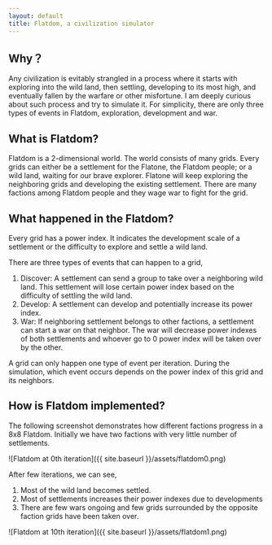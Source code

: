 ```yaml
---
layout: default
title: Flatdom, a civilization simulator
---
```


## Why？

Any civilization is evitably strangled in a process where it starts with exploring into the wild land, then settling, developing to its most high, and eventually fallen by the warfare or other misfortune. I am deeply curious about such process and try to simulate it. For simplicity, there are only three types of events in Flatdom, exploration, development and war.

## What is Flatdom?

Flatdom is a 2-dimensional world. The world consists of many grids. Every grids can either be a settlement for the Flatone, the Flatdom people; or a wild land, waiting for our brave explorer. Flatone will keep exploring the neighboring grids and developing the existing settlement. There are many factions among Flatdom people and they wage war to fight for the grid.

## What happened in the Flatdom?

Every grid has a power index. It indicates the development scale of a settlement or the difficulty to explore and settle a wild land.

There are three types of events that can happen to a grid,
1. Discover: A settlement can send a group to take over a neighboring wild land. This settlement will lose certain power index based on the difficulty of settling the wild land.
2. Develop: A settlement can develop and potentially increase its power index.
3. War: If neighboring settlement belongs to other factions, a settlement can start a war on that neighbor. The war will decrease power indexes of both settlements and whoever go to 0 power index will be taken over by the other.

A grid can only happen one type of event per iteration. During the simulation, which event occurs depends on the power index of this grid and its neighbors.

## How is Flatdom implemented?

The following screenshot demonstrates how different factions progress in a 8x8 Flatdom. Initially we have two factions with very little number of settlements.

![Flatdom at 0th iteration]({{ site.baseurl }}/assets/flatdom0.png)

After few iterations, we can see,
1. Most of the wild land becomes settled.
2. Most of settlements increases their power indexes due to developments
3. There are few wars ongoing and few grids surrounded by the opposite faction grids have been taken over.

![Flatdom at 10th iteration]({{ site.baseurl }}/assets/flatdom1.png)

